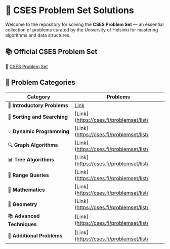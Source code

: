 # 🚀 CSES Problem Set Solutions

Welcome to the repository for solving the **CSES Problem Set** — an essential collection of problems curated by the University of Helsinki for mastering algorithms and data structures.



## 📚 Official CSES Problem Set

🔗 [CSES Problem Set](https://cses.fi/problemset/)



## 🧭 Problem Categories

| Category | Problems |
|----------|----------|
| 🔢 **Introductory Problems** | [Link](https://cses.fi/problemset/list/) |
| 🔁 **Sorting and Searching** | [Link](https://cses.fi/problemset/list/|sorting_searching) |
| 💡 **Dynamic Programming** | [Link](https://cses.fi/problemset/list/|dp) |
| 🔍 **Graph Algorithms** | [Link](https://cses.fi/problemset/list/|graph) |
| 📊 **Tree Algorithms** | [Link](https://cses.fi/problemset/list/|tree) |
| 🎯 **Range Queries** | [Link](https://cses.fi/problemset/list/|range) |
| 💭 **Mathematics** | [Link](https://cses.fi/problemset/list/|math) |
| 🧩 **Geometry** | [Link](https://cses.fi/problemset/list/|geometry) |
| 📚 **Advanced Techniques** | [Link](https://cses.fi/problemset/list/|advanced) |
| 🧠 **Additional Problems** | [Link](https://cses.fi/problemset/list/|additional) |


